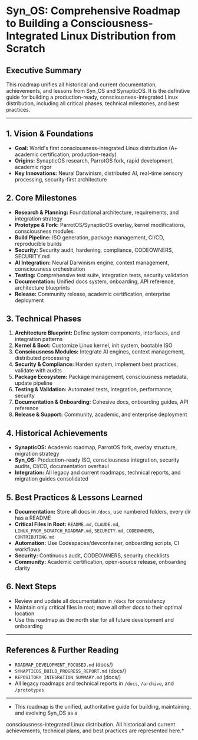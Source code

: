 # Syn_OS: Comprehensive Roadmap to Building a Consciousness-Integrated Linux Distribution from Scratch

## Executive Summary

This roadmap unifies all historical and current documentation, achievements, and lessons from Syn_OS and SynapticOS. It
is the definitive guide for building a production-ready, consciousness-integrated Linux distribution, including all
critical phases, technical milestones, and best practices.

- --

## 1. Vision & Foundations

- **Goal:** World's first consciousness-integrated Linux distribution (A+ academic certification, production-ready)
- **Origins:** SynapticOS research, ParrotOS fork, rapid development, academic rigor
- **Key Innovations:** Neural Darwinism, distributed AI, real-time sensory processing, security-first architecture

## 2. Core Milestones

- **Research & Planning:** Foundational architecture, requirements, and integration strategy
- **Prototype & Fork:** ParrotOS/SynapticOS overlay, kernel modifications, consciousness modules
- **Build Pipeline:** ISO generation, package management, CI/CD, reproducible builds
- **Security:** Security audit, hardening, compliance, CODEOWNERS, SECURITY.md
- **AI Integration:** Neural Darwinism engine, context management, consciousness orchestration
- **Testing:** Comprehensive test suite, integration tests, security validation
- **Documentation:** Unified docs system, onboarding, API reference, architecture blueprints
- **Release:** Community release, academic certification, enterprise deployment

## 3. Technical Phases

1. **Architecture Blueprint:** Define system components, interfaces, and integration patterns
2. **Kernel & Boot:** Customize Linux kernel, init system, bootable ISO
3. **Consciousness Modules:** Integrate AI engines, context management, distributed processing
4. **Security & Compliance:** Harden system, implement best practices, validate with audits
5. **Package Ecosystem:** Package management, consciousness metadata, update pipeline
6. **Testing & Validation:** Automated tests, integration, performance, security
7. **Documentation & Onboarding:** Cohesive docs, onboarding guides, API reference
8. **Release & Support:** Community, academic, and enterprise deployment

## 4. Historical Achievements

- **SynapticOS:** Academic roadmap, ParrotOS fork, overlay structure, migration strategy
- **Syn_OS:** Production-ready ISO, consciousness integration, security audits, CI/CD, documentation overhaul
- **Integration:** All legacy and current roadmaps, technical reports, and migration guides consolidated

## 5. Best Practices & Lessons Learned

- **Documentation:** Store all docs in `/docs`, use numbered folders, every dir has a README
- **Critical Files in Root:** `README.md`, `CLAUDE.md`, `LINUX_FROM_SCRATCH_ROADMAP.md`, `SECURITY.md`, `CODEOWNERS`, `CONTRIBUTING.md`
- **Automation:** Use Codespaces/devcontainer, onboarding scripts, CI workflows
- **Security:** Continuous audit, CODEOWNERS, security checklists
- **Community:** Academic certification, open-source release, onboarding clarity

## 6. Next Steps

- Review and update all documentation in `/docs` for consistency
- Maintain only critical files in root; move all other docs to their optimal location
- Use this roadmap as the north star for all future development and onboarding

- --

## References & Further Reading

- `ROADMAP_DEVELOPMENT_FOCUSED.md` (docs/)
- `SYNAPTICOS_BUILD_PROGRESS_REPORT.md` (docs/)
- `REPOSITORY_INTEGRATION_SUMMARY.md` (docs/)
- All legacy roadmaps and technical reports in `/docs`, `/archive`, and `/prototypes`

- --

* This roadmap is the unified, authoritative guide for building, maintaining, and evolving Syn_OS as a

consciousness-integrated Linux distribution. All historical and current achievements, technical plans, and best
practices are represented here.*
